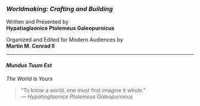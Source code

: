 
### _Worldmaking: Crafting and Building_

Written and Presented by  
**Hypatiaglaonice Ptolemeus Galeopurnicus**

Organized and Edited for Modern Audiences by  
**Martin M. Conrad II**

---

#### _Mundus Tuum Est_

_The World is Yours_

> “To know a world, one must first imagine it whole.”  
> — _Hypatiaglaonice Ptolemeus Galeopurnicus_